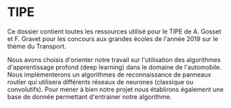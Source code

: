 # TIPE
Ce dossier contient toutes les ressources utilisé pour le TIPE de A. Gosset et F. Gravet pour les concours aux grandes écoles de l'année 2019 sur le thème du Transport.

Nous avons choisis d'orienter notre travail sur l'utilisation des algorithmes d'apprentissage profond (deep learning) dans le domaine de l'automobile.
Nous implémenterons un algorithmes de reconnaissance de panneaux routier qui utilisera différents réseaux de neurones (classique ou convolutifs).
Pour mener à bien notre projet nous établirons également une base de donnée permettant d'entrainer notre algorithme.
